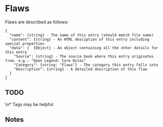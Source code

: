# Flaws

Flaws are described as follows:
```
{
  "name": {string} - The name of this entry (should match file name)
  "content": {string} - An HTML desciption of this entry including special properties
  "data": {  {Object} - An object containing all the other datails for this entry
    "Source": {string} - The source book where this entry originates from. e.g.: "Open Legend: Core Rules"
    "Category": {string: "Flaws"} - The category this entry falls into
    "Description": {string} - A detailed description of this flaw
  }
}
```

## TODO
\n*  Tags may be helpful

## Notes